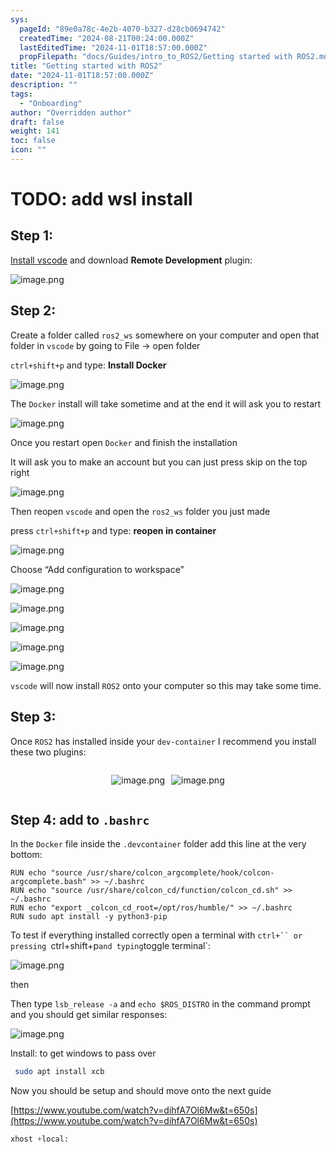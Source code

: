 ```yaml
---
sys:
  pageId: "89e0a78c-4e2b-4070-b327-d28cb0694742"
  createdTime: "2024-08-21T00:24:00.000Z"
  lastEditedTime: "2024-11-01T18:57:00.000Z"
  propFilepath: "docs/Guides/intro_to_ROS2/Getting started with ROS2.md"
title: "Getting started with ROS2"
date: "2024-11-01T18:57:00.000Z"
description: ""
tags:
  - "Onboarding"
author: "Overridden author"
draft: false
weight: 141
toc: false
icon: ""
---
```


# TODO: add wsl install

## Step 1:

[Install vscode](https://code.visualstudio.com/download) and download **Remote Development** plugin:

![image.png](https://prod-files-secure.s3.us-west-2.amazonaws.com/d518164a-d88e-44d1-a4ee-3adb3bd8bce0/efb52993-1881-4a40-b95e-6f020334f022/image.png?X-Amz-Algorithm=AWS4-HMAC-SHA256&X-Amz-Content-Sha256=UNSIGNED-PAYLOAD&X-Amz-Credential=ASIAZI2LB46636GYU72A%2F20250321%2Fus-west-2%2Fs3%2Faws4_request&X-Amz-Date=20250321T061343Z&X-Amz-Expires=3600&X-Amz-Security-Token=IQoJb3JpZ2luX2VjEEYaCXVzLXdlc3QtMiJIMEYCIQD1OCGr%2F1po5pjwi%2B%2Bh5yisPjtfU40ePjE0jsl5h9gIHgIhANm52Wlm7H7KEVaQCwVGwQ8Fzm%2BlCVLv8UKoumEh0nUaKogECJ%2F%2F%2F%2F%2F%2F%2F%2F%2F%2F%2FwEQABoMNjM3NDIzMTgzODA1Igy2VRlgonk4Fk4DoT8q3AO221gSqG8fBBmJI0QroIlGx3PHc%2FgjKxdYDo%2Bjpmp9qR4etD%2FUhBlUxgbA1f7SO%2Fyc9OuvJ3vLHS%2FGzAfPPsGnCmhBAaLCXVovFyTmeTnouiwM4Zj1ianasCnFVekmwd2iQyOY4IS9xjHxDQSD72p17qzCypDtCHD0jjzRAaGNIhV0zduRWT8VyQ7d7fNWqGXjdCb8LUZVIlx0t4gUDCzmbfdDBjPxKoS4Gx0md6F0UWfbvTCXdTQYDdQokMHrhINvdjtjVnqa2uTBlOk4FLGd8Fyp%2BLb64TK0lqyRadWAYC3sLIenJZGJhalULUMwbW3AdNwoa1eVNPW54wl6XR17cDP4tzTnUDUXSYcGBWXDwkbBCmSvvkns9ObAEDHVQiatdYt4hsGOTSNUlez1PcLwnJODUM1KeCbZHiERz1rPaIKdJoj1d4y%2BkpmIC6OX6ym%2Bu3VRibMhqcoEOSWGn%2BDQ936Y535J63Zqhtkb0zDpvDjwuZCIh9eq1SyWwKkf6Qz%2FUmr4RH3gs7FcNMJb0UDG9dHD7fkC0yW7YngOPwgxVT454cm6VIxKn4m8hOKO37To2TdcUw0tT3sbN%2ByiDBw1QC8HWr9dY1XpANgS%2FnSqDtqvcuwKZq%2BGgOlgyDDu%2BPO%2BBjqkAVqashGKzpn1c%2FM0ArMwQIqTKMEdJ%2BEYGnb1VLRbqVE2yz3KvN8bCrjBYB080bYo3BdrYuZ%2BJapITpeH46cz1TAnx7J4H4FuQL4xKSaIsCJnrORnvmmINfqvR7lrVh%2BMZiRBZpe4fiAaxRmgrLOF6UHBDm5KDL0CHrY9%2Bn%2FLyK7BRKemyVFkbrTupIcInfDQB4V4l3ZUf7RYyBaOPV8RoPOesU3G&X-Amz-Signature=b9514c4e2de785c0459146e97cd2354a6c68090f823e723c85ca7c2b49bb26da&X-Amz-SignedHeaders=host&x-id=GetObject)

## Step 2:

Create a folder called `ros2_ws` somewhere on your computer and open that folder in `vscode` by going to File → open folder 

`ctrl+shift+p` and type: **Install Docker**

![image.png](https://prod-files-secure.s3.us-west-2.amazonaws.com/d518164a-d88e-44d1-a4ee-3adb3bd8bce0/2269dc0e-1cd5-47ff-bceb-c04ad9b2eab0/image.png?X-Amz-Algorithm=AWS4-HMAC-SHA256&X-Amz-Content-Sha256=UNSIGNED-PAYLOAD&X-Amz-Credential=ASIAZI2LB46636GYU72A%2F20250321%2Fus-west-2%2Fs3%2Faws4_request&X-Amz-Date=20250321T061343Z&X-Amz-Expires=3600&X-Amz-Security-Token=IQoJb3JpZ2luX2VjEEYaCXVzLXdlc3QtMiJIMEYCIQD1OCGr%2F1po5pjwi%2B%2Bh5yisPjtfU40ePjE0jsl5h9gIHgIhANm52Wlm7H7KEVaQCwVGwQ8Fzm%2BlCVLv8UKoumEh0nUaKogECJ%2F%2F%2F%2F%2F%2F%2F%2F%2F%2F%2FwEQABoMNjM3NDIzMTgzODA1Igy2VRlgonk4Fk4DoT8q3AO221gSqG8fBBmJI0QroIlGx3PHc%2FgjKxdYDo%2Bjpmp9qR4etD%2FUhBlUxgbA1f7SO%2Fyc9OuvJ3vLHS%2FGzAfPPsGnCmhBAaLCXVovFyTmeTnouiwM4Zj1ianasCnFVekmwd2iQyOY4IS9xjHxDQSD72p17qzCypDtCHD0jjzRAaGNIhV0zduRWT8VyQ7d7fNWqGXjdCb8LUZVIlx0t4gUDCzmbfdDBjPxKoS4Gx0md6F0UWfbvTCXdTQYDdQokMHrhINvdjtjVnqa2uTBlOk4FLGd8Fyp%2BLb64TK0lqyRadWAYC3sLIenJZGJhalULUMwbW3AdNwoa1eVNPW54wl6XR17cDP4tzTnUDUXSYcGBWXDwkbBCmSvvkns9ObAEDHVQiatdYt4hsGOTSNUlez1PcLwnJODUM1KeCbZHiERz1rPaIKdJoj1d4y%2BkpmIC6OX6ym%2Bu3VRibMhqcoEOSWGn%2BDQ936Y535J63Zqhtkb0zDpvDjwuZCIh9eq1SyWwKkf6Qz%2FUmr4RH3gs7FcNMJb0UDG9dHD7fkC0yW7YngOPwgxVT454cm6VIxKn4m8hOKO37To2TdcUw0tT3sbN%2ByiDBw1QC8HWr9dY1XpANgS%2FnSqDtqvcuwKZq%2BGgOlgyDDu%2BPO%2BBjqkAVqashGKzpn1c%2FM0ArMwQIqTKMEdJ%2BEYGnb1VLRbqVE2yz3KvN8bCrjBYB080bYo3BdrYuZ%2BJapITpeH46cz1TAnx7J4H4FuQL4xKSaIsCJnrORnvmmINfqvR7lrVh%2BMZiRBZpe4fiAaxRmgrLOF6UHBDm5KDL0CHrY9%2Bn%2FLyK7BRKemyVFkbrTupIcInfDQB4V4l3ZUf7RYyBaOPV8RoPOesU3G&X-Amz-Signature=618a91dfb6ada03e2765d0a985c970f4ff339955087c7a3679444c457c084ea0&X-Amz-SignedHeaders=host&x-id=GetObject)

The `Docker` install will take sometime and at the end it will ask you to restart

![image.png](https://prod-files-secure.s3.us-west-2.amazonaws.com/d518164a-d88e-44d1-a4ee-3adb3bd8bce0/ed233f78-be33-4b1f-b89c-9c346c0e961e/image.png?X-Amz-Algorithm=AWS4-HMAC-SHA256&X-Amz-Content-Sha256=UNSIGNED-PAYLOAD&X-Amz-Credential=ASIAZI2LB46636GYU72A%2F20250321%2Fus-west-2%2Fs3%2Faws4_request&X-Amz-Date=20250321T061343Z&X-Amz-Expires=3600&X-Amz-Security-Token=IQoJb3JpZ2luX2VjEEYaCXVzLXdlc3QtMiJIMEYCIQD1OCGr%2F1po5pjwi%2B%2Bh5yisPjtfU40ePjE0jsl5h9gIHgIhANm52Wlm7H7KEVaQCwVGwQ8Fzm%2BlCVLv8UKoumEh0nUaKogECJ%2F%2F%2F%2F%2F%2F%2F%2F%2F%2F%2FwEQABoMNjM3NDIzMTgzODA1Igy2VRlgonk4Fk4DoT8q3AO221gSqG8fBBmJI0QroIlGx3PHc%2FgjKxdYDo%2Bjpmp9qR4etD%2FUhBlUxgbA1f7SO%2Fyc9OuvJ3vLHS%2FGzAfPPsGnCmhBAaLCXVovFyTmeTnouiwM4Zj1ianasCnFVekmwd2iQyOY4IS9xjHxDQSD72p17qzCypDtCHD0jjzRAaGNIhV0zduRWT8VyQ7d7fNWqGXjdCb8LUZVIlx0t4gUDCzmbfdDBjPxKoS4Gx0md6F0UWfbvTCXdTQYDdQokMHrhINvdjtjVnqa2uTBlOk4FLGd8Fyp%2BLb64TK0lqyRadWAYC3sLIenJZGJhalULUMwbW3AdNwoa1eVNPW54wl6XR17cDP4tzTnUDUXSYcGBWXDwkbBCmSvvkns9ObAEDHVQiatdYt4hsGOTSNUlez1PcLwnJODUM1KeCbZHiERz1rPaIKdJoj1d4y%2BkpmIC6OX6ym%2Bu3VRibMhqcoEOSWGn%2BDQ936Y535J63Zqhtkb0zDpvDjwuZCIh9eq1SyWwKkf6Qz%2FUmr4RH3gs7FcNMJb0UDG9dHD7fkC0yW7YngOPwgxVT454cm6VIxKn4m8hOKO37To2TdcUw0tT3sbN%2ByiDBw1QC8HWr9dY1XpANgS%2FnSqDtqvcuwKZq%2BGgOlgyDDu%2BPO%2BBjqkAVqashGKzpn1c%2FM0ArMwQIqTKMEdJ%2BEYGnb1VLRbqVE2yz3KvN8bCrjBYB080bYo3BdrYuZ%2BJapITpeH46cz1TAnx7J4H4FuQL4xKSaIsCJnrORnvmmINfqvR7lrVh%2BMZiRBZpe4fiAaxRmgrLOF6UHBDm5KDL0CHrY9%2Bn%2FLyK7BRKemyVFkbrTupIcInfDQB4V4l3ZUf7RYyBaOPV8RoPOesU3G&X-Amz-Signature=96a89177cd9667aeff8133ca7718fd1fee6b92a590288ff4b7d555b3ad1a78f9&X-Amz-SignedHeaders=host&x-id=GetObject)

Once you restart open `Docker` and finish the installation

It will ask you to make an account but you can just press skip on the top right

![image.png](https://prod-files-secure.s3.us-west-2.amazonaws.com/d518164a-d88e-44d1-a4ee-3adb3bd8bce0/21010ad9-1659-4fd9-9f59-9932a09b2a3d/image.png?X-Amz-Algorithm=AWS4-HMAC-SHA256&X-Amz-Content-Sha256=UNSIGNED-PAYLOAD&X-Amz-Credential=ASIAZI2LB46636GYU72A%2F20250321%2Fus-west-2%2Fs3%2Faws4_request&X-Amz-Date=20250321T061343Z&X-Amz-Expires=3600&X-Amz-Security-Token=IQoJb3JpZ2luX2VjEEYaCXVzLXdlc3QtMiJIMEYCIQD1OCGr%2F1po5pjwi%2B%2Bh5yisPjtfU40ePjE0jsl5h9gIHgIhANm52Wlm7H7KEVaQCwVGwQ8Fzm%2BlCVLv8UKoumEh0nUaKogECJ%2F%2F%2F%2F%2F%2F%2F%2F%2F%2F%2FwEQABoMNjM3NDIzMTgzODA1Igy2VRlgonk4Fk4DoT8q3AO221gSqG8fBBmJI0QroIlGx3PHc%2FgjKxdYDo%2Bjpmp9qR4etD%2FUhBlUxgbA1f7SO%2Fyc9OuvJ3vLHS%2FGzAfPPsGnCmhBAaLCXVovFyTmeTnouiwM4Zj1ianasCnFVekmwd2iQyOY4IS9xjHxDQSD72p17qzCypDtCHD0jjzRAaGNIhV0zduRWT8VyQ7d7fNWqGXjdCb8LUZVIlx0t4gUDCzmbfdDBjPxKoS4Gx0md6F0UWfbvTCXdTQYDdQokMHrhINvdjtjVnqa2uTBlOk4FLGd8Fyp%2BLb64TK0lqyRadWAYC3sLIenJZGJhalULUMwbW3AdNwoa1eVNPW54wl6XR17cDP4tzTnUDUXSYcGBWXDwkbBCmSvvkns9ObAEDHVQiatdYt4hsGOTSNUlez1PcLwnJODUM1KeCbZHiERz1rPaIKdJoj1d4y%2BkpmIC6OX6ym%2Bu3VRibMhqcoEOSWGn%2BDQ936Y535J63Zqhtkb0zDpvDjwuZCIh9eq1SyWwKkf6Qz%2FUmr4RH3gs7FcNMJb0UDG9dHD7fkC0yW7YngOPwgxVT454cm6VIxKn4m8hOKO37To2TdcUw0tT3sbN%2ByiDBw1QC8HWr9dY1XpANgS%2FnSqDtqvcuwKZq%2BGgOlgyDDu%2BPO%2BBjqkAVqashGKzpn1c%2FM0ArMwQIqTKMEdJ%2BEYGnb1VLRbqVE2yz3KvN8bCrjBYB080bYo3BdrYuZ%2BJapITpeH46cz1TAnx7J4H4FuQL4xKSaIsCJnrORnvmmINfqvR7lrVh%2BMZiRBZpe4fiAaxRmgrLOF6UHBDm5KDL0CHrY9%2Bn%2FLyK7BRKemyVFkbrTupIcInfDQB4V4l3ZUf7RYyBaOPV8RoPOesU3G&X-Amz-Signature=4153bbef2310ce44670fdccba23601d9066a052688dfc0f57d8609f780c64e7c&X-Amz-SignedHeaders=host&x-id=GetObject)

Then reopen `vscode` and open the `ros2_ws` folder you just made

press `ctrl+shift+p` and type: **reopen in container**

![image.png](https://prod-files-secure.s3.us-west-2.amazonaws.com/d518164a-d88e-44d1-a4ee-3adb3bd8bce0/4e93b8c2-41ad-488c-8095-c74205196118/image.png?X-Amz-Algorithm=AWS4-HMAC-SHA256&X-Amz-Content-Sha256=UNSIGNED-PAYLOAD&X-Amz-Credential=ASIAZI2LB46636GYU72A%2F20250321%2Fus-west-2%2Fs3%2Faws4_request&X-Amz-Date=20250321T061343Z&X-Amz-Expires=3600&X-Amz-Security-Token=IQoJb3JpZ2luX2VjEEYaCXVzLXdlc3QtMiJIMEYCIQD1OCGr%2F1po5pjwi%2B%2Bh5yisPjtfU40ePjE0jsl5h9gIHgIhANm52Wlm7H7KEVaQCwVGwQ8Fzm%2BlCVLv8UKoumEh0nUaKogECJ%2F%2F%2F%2F%2F%2F%2F%2F%2F%2F%2FwEQABoMNjM3NDIzMTgzODA1Igy2VRlgonk4Fk4DoT8q3AO221gSqG8fBBmJI0QroIlGx3PHc%2FgjKxdYDo%2Bjpmp9qR4etD%2FUhBlUxgbA1f7SO%2Fyc9OuvJ3vLHS%2FGzAfPPsGnCmhBAaLCXVovFyTmeTnouiwM4Zj1ianasCnFVekmwd2iQyOY4IS9xjHxDQSD72p17qzCypDtCHD0jjzRAaGNIhV0zduRWT8VyQ7d7fNWqGXjdCb8LUZVIlx0t4gUDCzmbfdDBjPxKoS4Gx0md6F0UWfbvTCXdTQYDdQokMHrhINvdjtjVnqa2uTBlOk4FLGd8Fyp%2BLb64TK0lqyRadWAYC3sLIenJZGJhalULUMwbW3AdNwoa1eVNPW54wl6XR17cDP4tzTnUDUXSYcGBWXDwkbBCmSvvkns9ObAEDHVQiatdYt4hsGOTSNUlez1PcLwnJODUM1KeCbZHiERz1rPaIKdJoj1d4y%2BkpmIC6OX6ym%2Bu3VRibMhqcoEOSWGn%2BDQ936Y535J63Zqhtkb0zDpvDjwuZCIh9eq1SyWwKkf6Qz%2FUmr4RH3gs7FcNMJb0UDG9dHD7fkC0yW7YngOPwgxVT454cm6VIxKn4m8hOKO37To2TdcUw0tT3sbN%2ByiDBw1QC8HWr9dY1XpANgS%2FnSqDtqvcuwKZq%2BGgOlgyDDu%2BPO%2BBjqkAVqashGKzpn1c%2FM0ArMwQIqTKMEdJ%2BEYGnb1VLRbqVE2yz3KvN8bCrjBYB080bYo3BdrYuZ%2BJapITpeH46cz1TAnx7J4H4FuQL4xKSaIsCJnrORnvmmINfqvR7lrVh%2BMZiRBZpe4fiAaxRmgrLOF6UHBDm5KDL0CHrY9%2Bn%2FLyK7BRKemyVFkbrTupIcInfDQB4V4l3ZUf7RYyBaOPV8RoPOesU3G&X-Amz-Signature=257e5089bd6710a0fc79578e88402c315b40486d96b39dd670827d06036361af&X-Amz-SignedHeaders=host&x-id=GetObject)

Choose “Add configuration to workspace”

![image.png](https://prod-files-secure.s3.us-west-2.amazonaws.com/d518164a-d88e-44d1-a4ee-3adb3bd8bce0/9560b282-5060-4989-ba37-97e7b2c22476/image.png?X-Amz-Algorithm=AWS4-HMAC-SHA256&X-Amz-Content-Sha256=UNSIGNED-PAYLOAD&X-Amz-Credential=ASIAZI2LB46636GYU72A%2F20250321%2Fus-west-2%2Fs3%2Faws4_request&X-Amz-Date=20250321T061343Z&X-Amz-Expires=3600&X-Amz-Security-Token=IQoJb3JpZ2luX2VjEEYaCXVzLXdlc3QtMiJIMEYCIQD1OCGr%2F1po5pjwi%2B%2Bh5yisPjtfU40ePjE0jsl5h9gIHgIhANm52Wlm7H7KEVaQCwVGwQ8Fzm%2BlCVLv8UKoumEh0nUaKogECJ%2F%2F%2F%2F%2F%2F%2F%2F%2F%2F%2FwEQABoMNjM3NDIzMTgzODA1Igy2VRlgonk4Fk4DoT8q3AO221gSqG8fBBmJI0QroIlGx3PHc%2FgjKxdYDo%2Bjpmp9qR4etD%2FUhBlUxgbA1f7SO%2Fyc9OuvJ3vLHS%2FGzAfPPsGnCmhBAaLCXVovFyTmeTnouiwM4Zj1ianasCnFVekmwd2iQyOY4IS9xjHxDQSD72p17qzCypDtCHD0jjzRAaGNIhV0zduRWT8VyQ7d7fNWqGXjdCb8LUZVIlx0t4gUDCzmbfdDBjPxKoS4Gx0md6F0UWfbvTCXdTQYDdQokMHrhINvdjtjVnqa2uTBlOk4FLGd8Fyp%2BLb64TK0lqyRadWAYC3sLIenJZGJhalULUMwbW3AdNwoa1eVNPW54wl6XR17cDP4tzTnUDUXSYcGBWXDwkbBCmSvvkns9ObAEDHVQiatdYt4hsGOTSNUlez1PcLwnJODUM1KeCbZHiERz1rPaIKdJoj1d4y%2BkpmIC6OX6ym%2Bu3VRibMhqcoEOSWGn%2BDQ936Y535J63Zqhtkb0zDpvDjwuZCIh9eq1SyWwKkf6Qz%2FUmr4RH3gs7FcNMJb0UDG9dHD7fkC0yW7YngOPwgxVT454cm6VIxKn4m8hOKO37To2TdcUw0tT3sbN%2ByiDBw1QC8HWr9dY1XpANgS%2FnSqDtqvcuwKZq%2BGgOlgyDDu%2BPO%2BBjqkAVqashGKzpn1c%2FM0ArMwQIqTKMEdJ%2BEYGnb1VLRbqVE2yz3KvN8bCrjBYB080bYo3BdrYuZ%2BJapITpeH46cz1TAnx7J4H4FuQL4xKSaIsCJnrORnvmmINfqvR7lrVh%2BMZiRBZpe4fiAaxRmgrLOF6UHBDm5KDL0CHrY9%2Bn%2FLyK7BRKemyVFkbrTupIcInfDQB4V4l3ZUf7RYyBaOPV8RoPOesU3G&X-Amz-Signature=703fb87153b30c500e3efc880adc0f31257c78584226cabda93d0295aa30e6c8&X-Amz-SignedHeaders=host&x-id=GetObject)

![image.png](https://prod-files-secure.s3.us-west-2.amazonaws.com/d518164a-d88e-44d1-a4ee-3adb3bd8bce0/2ee63f81-886b-48e8-a553-dc6e5eac99e4/image.png?X-Amz-Algorithm=AWS4-HMAC-SHA256&X-Amz-Content-Sha256=UNSIGNED-PAYLOAD&X-Amz-Credential=ASIAZI2LB46636GYU72A%2F20250321%2Fus-west-2%2Fs3%2Faws4_request&X-Amz-Date=20250321T061343Z&X-Amz-Expires=3600&X-Amz-Security-Token=IQoJb3JpZ2luX2VjEEYaCXVzLXdlc3QtMiJIMEYCIQD1OCGr%2F1po5pjwi%2B%2Bh5yisPjtfU40ePjE0jsl5h9gIHgIhANm52Wlm7H7KEVaQCwVGwQ8Fzm%2BlCVLv8UKoumEh0nUaKogECJ%2F%2F%2F%2F%2F%2F%2F%2F%2F%2F%2FwEQABoMNjM3NDIzMTgzODA1Igy2VRlgonk4Fk4DoT8q3AO221gSqG8fBBmJI0QroIlGx3PHc%2FgjKxdYDo%2Bjpmp9qR4etD%2FUhBlUxgbA1f7SO%2Fyc9OuvJ3vLHS%2FGzAfPPsGnCmhBAaLCXVovFyTmeTnouiwM4Zj1ianasCnFVekmwd2iQyOY4IS9xjHxDQSD72p17qzCypDtCHD0jjzRAaGNIhV0zduRWT8VyQ7d7fNWqGXjdCb8LUZVIlx0t4gUDCzmbfdDBjPxKoS4Gx0md6F0UWfbvTCXdTQYDdQokMHrhINvdjtjVnqa2uTBlOk4FLGd8Fyp%2BLb64TK0lqyRadWAYC3sLIenJZGJhalULUMwbW3AdNwoa1eVNPW54wl6XR17cDP4tzTnUDUXSYcGBWXDwkbBCmSvvkns9ObAEDHVQiatdYt4hsGOTSNUlez1PcLwnJODUM1KeCbZHiERz1rPaIKdJoj1d4y%2BkpmIC6OX6ym%2Bu3VRibMhqcoEOSWGn%2BDQ936Y535J63Zqhtkb0zDpvDjwuZCIh9eq1SyWwKkf6Qz%2FUmr4RH3gs7FcNMJb0UDG9dHD7fkC0yW7YngOPwgxVT454cm6VIxKn4m8hOKO37To2TdcUw0tT3sbN%2ByiDBw1QC8HWr9dY1XpANgS%2FnSqDtqvcuwKZq%2BGgOlgyDDu%2BPO%2BBjqkAVqashGKzpn1c%2FM0ArMwQIqTKMEdJ%2BEYGnb1VLRbqVE2yz3KvN8bCrjBYB080bYo3BdrYuZ%2BJapITpeH46cz1TAnx7J4H4FuQL4xKSaIsCJnrORnvmmINfqvR7lrVh%2BMZiRBZpe4fiAaxRmgrLOF6UHBDm5KDL0CHrY9%2Bn%2FLyK7BRKemyVFkbrTupIcInfDQB4V4l3ZUf7RYyBaOPV8RoPOesU3G&X-Amz-Signature=aed293b08b55cec738f4d51bc62577392cbd0cb08b38bc3db1793dbdb592a8fb&X-Amz-SignedHeaders=host&x-id=GetObject)

![image.png](https://prod-files-secure.s3.us-west-2.amazonaws.com/d518164a-d88e-44d1-a4ee-3adb3bd8bce0/ae1580b2-b048-407e-aed9-b584224a7a04/image.png?X-Amz-Algorithm=AWS4-HMAC-SHA256&X-Amz-Content-Sha256=UNSIGNED-PAYLOAD&X-Amz-Credential=ASIAZI2LB46636GYU72A%2F20250321%2Fus-west-2%2Fs3%2Faws4_request&X-Amz-Date=20250321T061343Z&X-Amz-Expires=3600&X-Amz-Security-Token=IQoJb3JpZ2luX2VjEEYaCXVzLXdlc3QtMiJIMEYCIQD1OCGr%2F1po5pjwi%2B%2Bh5yisPjtfU40ePjE0jsl5h9gIHgIhANm52Wlm7H7KEVaQCwVGwQ8Fzm%2BlCVLv8UKoumEh0nUaKogECJ%2F%2F%2F%2F%2F%2F%2F%2F%2F%2F%2FwEQABoMNjM3NDIzMTgzODA1Igy2VRlgonk4Fk4DoT8q3AO221gSqG8fBBmJI0QroIlGx3PHc%2FgjKxdYDo%2Bjpmp9qR4etD%2FUhBlUxgbA1f7SO%2Fyc9OuvJ3vLHS%2FGzAfPPsGnCmhBAaLCXVovFyTmeTnouiwM4Zj1ianasCnFVekmwd2iQyOY4IS9xjHxDQSD72p17qzCypDtCHD0jjzRAaGNIhV0zduRWT8VyQ7d7fNWqGXjdCb8LUZVIlx0t4gUDCzmbfdDBjPxKoS4Gx0md6F0UWfbvTCXdTQYDdQokMHrhINvdjtjVnqa2uTBlOk4FLGd8Fyp%2BLb64TK0lqyRadWAYC3sLIenJZGJhalULUMwbW3AdNwoa1eVNPW54wl6XR17cDP4tzTnUDUXSYcGBWXDwkbBCmSvvkns9ObAEDHVQiatdYt4hsGOTSNUlez1PcLwnJODUM1KeCbZHiERz1rPaIKdJoj1d4y%2BkpmIC6OX6ym%2Bu3VRibMhqcoEOSWGn%2BDQ936Y535J63Zqhtkb0zDpvDjwuZCIh9eq1SyWwKkf6Qz%2FUmr4RH3gs7FcNMJb0UDG9dHD7fkC0yW7YngOPwgxVT454cm6VIxKn4m8hOKO37To2TdcUw0tT3sbN%2ByiDBw1QC8HWr9dY1XpANgS%2FnSqDtqvcuwKZq%2BGgOlgyDDu%2BPO%2BBjqkAVqashGKzpn1c%2FM0ArMwQIqTKMEdJ%2BEYGnb1VLRbqVE2yz3KvN8bCrjBYB080bYo3BdrYuZ%2BJapITpeH46cz1TAnx7J4H4FuQL4xKSaIsCJnrORnvmmINfqvR7lrVh%2BMZiRBZpe4fiAaxRmgrLOF6UHBDm5KDL0CHrY9%2Bn%2FLyK7BRKemyVFkbrTupIcInfDQB4V4l3ZUf7RYyBaOPV8RoPOesU3G&X-Amz-Signature=42d905abdada07aa5e7454297a5a87b836fefd906da1c1be38dc8d3ead0bc715&X-Amz-SignedHeaders=host&x-id=GetObject)

![image.png](https://prod-files-secure.s3.us-west-2.amazonaws.com/d518164a-d88e-44d1-a4ee-3adb3bd8bce0/53255b28-f75e-430f-b9e3-c0ac8577e42b/image.png?X-Amz-Algorithm=AWS4-HMAC-SHA256&X-Amz-Content-Sha256=UNSIGNED-PAYLOAD&X-Amz-Credential=ASIAZI2LB46636GYU72A%2F20250321%2Fus-west-2%2Fs3%2Faws4_request&X-Amz-Date=20250321T061343Z&X-Amz-Expires=3600&X-Amz-Security-Token=IQoJb3JpZ2luX2VjEEYaCXVzLXdlc3QtMiJIMEYCIQD1OCGr%2F1po5pjwi%2B%2Bh5yisPjtfU40ePjE0jsl5h9gIHgIhANm52Wlm7H7KEVaQCwVGwQ8Fzm%2BlCVLv8UKoumEh0nUaKogECJ%2F%2F%2F%2F%2F%2F%2F%2F%2F%2F%2FwEQABoMNjM3NDIzMTgzODA1Igy2VRlgonk4Fk4DoT8q3AO221gSqG8fBBmJI0QroIlGx3PHc%2FgjKxdYDo%2Bjpmp9qR4etD%2FUhBlUxgbA1f7SO%2Fyc9OuvJ3vLHS%2FGzAfPPsGnCmhBAaLCXVovFyTmeTnouiwM4Zj1ianasCnFVekmwd2iQyOY4IS9xjHxDQSD72p17qzCypDtCHD0jjzRAaGNIhV0zduRWT8VyQ7d7fNWqGXjdCb8LUZVIlx0t4gUDCzmbfdDBjPxKoS4Gx0md6F0UWfbvTCXdTQYDdQokMHrhINvdjtjVnqa2uTBlOk4FLGd8Fyp%2BLb64TK0lqyRadWAYC3sLIenJZGJhalULUMwbW3AdNwoa1eVNPW54wl6XR17cDP4tzTnUDUXSYcGBWXDwkbBCmSvvkns9ObAEDHVQiatdYt4hsGOTSNUlez1PcLwnJODUM1KeCbZHiERz1rPaIKdJoj1d4y%2BkpmIC6OX6ym%2Bu3VRibMhqcoEOSWGn%2BDQ936Y535J63Zqhtkb0zDpvDjwuZCIh9eq1SyWwKkf6Qz%2FUmr4RH3gs7FcNMJb0UDG9dHD7fkC0yW7YngOPwgxVT454cm6VIxKn4m8hOKO37To2TdcUw0tT3sbN%2ByiDBw1QC8HWr9dY1XpANgS%2FnSqDtqvcuwKZq%2BGgOlgyDDu%2BPO%2BBjqkAVqashGKzpn1c%2FM0ArMwQIqTKMEdJ%2BEYGnb1VLRbqVE2yz3KvN8bCrjBYB080bYo3BdrYuZ%2BJapITpeH46cz1TAnx7J4H4FuQL4xKSaIsCJnrORnvmmINfqvR7lrVh%2BMZiRBZpe4fiAaxRmgrLOF6UHBDm5KDL0CHrY9%2Bn%2FLyK7BRKemyVFkbrTupIcInfDQB4V4l3ZUf7RYyBaOPV8RoPOesU3G&X-Amz-Signature=23aa393d96acfeb1749466cf0f2b6602de8a1cd5351e01687064b2d07bbf4ca3&X-Amz-SignedHeaders=host&x-id=GetObject)

![image.png](https://prod-files-secure.s3.us-west-2.amazonaws.com/d518164a-d88e-44d1-a4ee-3adb3bd8bce0/7c562767-5af9-4ffb-97d1-327bcdf4ee00/image.png?X-Amz-Algorithm=AWS4-HMAC-SHA256&X-Amz-Content-Sha256=UNSIGNED-PAYLOAD&X-Amz-Credential=ASIAZI2LB46636GYU72A%2F20250321%2Fus-west-2%2Fs3%2Faws4_request&X-Amz-Date=20250321T061343Z&X-Amz-Expires=3600&X-Amz-Security-Token=IQoJb3JpZ2luX2VjEEYaCXVzLXdlc3QtMiJIMEYCIQD1OCGr%2F1po5pjwi%2B%2Bh5yisPjtfU40ePjE0jsl5h9gIHgIhANm52Wlm7H7KEVaQCwVGwQ8Fzm%2BlCVLv8UKoumEh0nUaKogECJ%2F%2F%2F%2F%2F%2F%2F%2F%2F%2F%2FwEQABoMNjM3NDIzMTgzODA1Igy2VRlgonk4Fk4DoT8q3AO221gSqG8fBBmJI0QroIlGx3PHc%2FgjKxdYDo%2Bjpmp9qR4etD%2FUhBlUxgbA1f7SO%2Fyc9OuvJ3vLHS%2FGzAfPPsGnCmhBAaLCXVovFyTmeTnouiwM4Zj1ianasCnFVekmwd2iQyOY4IS9xjHxDQSD72p17qzCypDtCHD0jjzRAaGNIhV0zduRWT8VyQ7d7fNWqGXjdCb8LUZVIlx0t4gUDCzmbfdDBjPxKoS4Gx0md6F0UWfbvTCXdTQYDdQokMHrhINvdjtjVnqa2uTBlOk4FLGd8Fyp%2BLb64TK0lqyRadWAYC3sLIenJZGJhalULUMwbW3AdNwoa1eVNPW54wl6XR17cDP4tzTnUDUXSYcGBWXDwkbBCmSvvkns9ObAEDHVQiatdYt4hsGOTSNUlez1PcLwnJODUM1KeCbZHiERz1rPaIKdJoj1d4y%2BkpmIC6OX6ym%2Bu3VRibMhqcoEOSWGn%2BDQ936Y535J63Zqhtkb0zDpvDjwuZCIh9eq1SyWwKkf6Qz%2FUmr4RH3gs7FcNMJb0UDG9dHD7fkC0yW7YngOPwgxVT454cm6VIxKn4m8hOKO37To2TdcUw0tT3sbN%2ByiDBw1QC8HWr9dY1XpANgS%2FnSqDtqvcuwKZq%2BGgOlgyDDu%2BPO%2BBjqkAVqashGKzpn1c%2FM0ArMwQIqTKMEdJ%2BEYGnb1VLRbqVE2yz3KvN8bCrjBYB080bYo3BdrYuZ%2BJapITpeH46cz1TAnx7J4H4FuQL4xKSaIsCJnrORnvmmINfqvR7lrVh%2BMZiRBZpe4fiAaxRmgrLOF6UHBDm5KDL0CHrY9%2Bn%2FLyK7BRKemyVFkbrTupIcInfDQB4V4l3ZUf7RYyBaOPV8RoPOesU3G&X-Amz-Signature=fa9701e28d30afefd6a0fab8569cbe9e73cc150c13d3949e7f2f8e8ac514f9da&X-Amz-SignedHeaders=host&x-id=GetObject)

`vscode` will now install `ROS2` onto your computer so this may take some time.

## Step 3:

Once `ROS2` has installed inside your `dev-container` I recommend you install these two plugins:

<div style="display: flex;flex-direction: row; column-gap:10px; max-width: 630px;justify-content: center;">
<div>

![image.png](https://prod-files-secure.s3.us-west-2.amazonaws.com/d518164a-d88e-44d1-a4ee-3adb3bd8bce0/3fc3d550-5a54-4ba1-ba6b-faa01cdb7369/image.png?X-Amz-Algorithm=AWS4-HMAC-SHA256&X-Amz-Content-Sha256=UNSIGNED-PAYLOAD&X-Amz-Credential=ASIAZI2LB46673N7N5QY%2F20250321%2Fus-west-2%2Fs3%2Faws4_request&X-Amz-Date=20250321T061345Z&X-Amz-Expires=3600&X-Amz-Security-Token=IQoJb3JpZ2luX2VjEEYaCXVzLXdlc3QtMiJGMEQCIBmMlt7yn6En7pVfmxij2y3GVvVd3TSaJm0W3YrQqkRqAiBxIpCl2S62AIb6r3XUl3HgIkzapopXcbOZ2MSYl3k6GSqIBAif%2F%2F%2F%2F%2F%2F%2F%2F%2F%2F8BEAAaDDYzNzQyMzE4MzgwNSIM7i8K1YhC9u8NmqptKtwD%2B%2FVAJA7HCDFea%2Bcs8LxkamIwa3P5iZdLKZlvm0mSJOp%2B8WjsjTvZSwV63Zc8CXw0f5Putajogs%2BPSgs4z7FGzoN%2Bdenh3apkdkjhktr3%2BxDawpLsHYoWu1K2iyHfCzZF%2BDnvfYVENQkcMorsod45%2BdGS5yc0LNrYXM5FN4s7YaXXXy%2FxYNY4skZCMqrGBqCkurJjLkE9iWouB64Wt83ESaIHSAP28h0J8%2FSnBh6%2B1mTBE7%2BLoh1GeaFdBA2DhdWT5EMLnShiG0liR2FzhSa%2BO9YQnvl4Jz%2BQgrk3BXx8duVBFxUcMK%2FFJrfdMAo%2B6bls%2Bf7Zxz5YA%2Bt5rV%2F7c5UXHOBTFzfG7gth5FV%2BCof084riTGYqzQUI9LF6oLE0XrNWmDW3qorNWAV16%2BFu0n9sXcGMz6L7QKbfx1mBz%2BS%2F6q%2FQbHb8P8qUXwnnyDSXYkqyTqB9G0rbElEb0XdUmcplUI2SCLjx8GhRFDjBWsxKDpsIYE6GdF8C2ZkxG%2FaAJE27%2BG9AXv%2FKKmPfKuHIZQfjJt8gLh8BdY9CG4CCNymRhBlHdTcmBKZEvpmO%2BSTq%2BKm7nnsKqBJ%2FC%2BjXgqR9yC5BeFR3nbqBNuhDL9SLwSQKPVCSFvspiwhLc%2F5jH90wr%2FnzvgY6pgG135dSNyxWEfmo11lAnmXk5oFuYRqiNN%2B7oyIsFWEciUecbke%2BV70STb0ms5Llcr%2F5OuJH9QQ9SCa0DjnfGKxEg0JS0a9BHqM0J%2BqFGXAaMQPcZmNVnkHguoNZX7M0fXv3uit1TTehoi6bPclOdvvFqIlzeZo0MIpUSk%2FmG%2FuyNeAwHb72VFDEef5KrLTzK1A8eIBLYBUJ3KBnGZ1miaQob8DmOmJz&X-Amz-Signature=701c358c697e427ac8eedf24a5667ce10fd73557c3d3631ccbdd3289ac738793&X-Amz-SignedHeaders=host&x-id=GetObject)

</div>
<div>

![image.png](https://prod-files-secure.s3.us-west-2.amazonaws.com/d518164a-d88e-44d1-a4ee-3adb3bd8bce0/d994cc66-13c2-4093-a5a3-f84cf4601a82/image.png?X-Amz-Algorithm=AWS4-HMAC-SHA256&X-Amz-Content-Sha256=UNSIGNED-PAYLOAD&X-Amz-Credential=ASIAZI2LB466R7WAMJPN%2F20250321%2Fus-west-2%2Fs3%2Faws4_request&X-Amz-Date=20250321T061345Z&X-Amz-Expires=3600&X-Amz-Security-Token=IQoJb3JpZ2luX2VjEEYaCXVzLXdlc3QtMiJGMEQCIBxuI%2FO4DRue2rfYCkbF77lz%2FRdKPrI5oi3i%2BsLAhHAoAiBY7KCx1E%2F8fhhwUuI9%2BXwQ5IaL1nIoVsOrZkeVDF%2Bw6SqIBAif%2F%2F%2F%2F%2F%2F%2F%2F%2F%2F8BEAAaDDYzNzQyMzE4MzgwNSIMiCz%2F%2BkvIOgFPQGREKtwDOCpcO08wOPC6Xn9y6T42x8dPeOqwW5vvst5FjGXzwmAMzUr%2BysGZ7d31UTpJzpE%2F8r0kkfzM0OhH7%2BVnQbhaOXNQAMDWfhVVzf3Y8yRYTd92RuWqnje5D%2FYPbP0%2BVa2AOmsbwmiVCAaXV9oISLMDTYmvXDBuSnX0GMQWShyXx8dPE5%2B%2FJe7Ratbx56SnbPgxWSwz0uGijsL5qU%2BCdfI9LprkfiqmkmJmjSB1ilEIDsfG1gtXsme0RZQZMh1CfmxpmI4V%2BduOMuxGwmRoY4EDO%2FmioGaW6%2Bml0pM5lhcQpWM7W9wonDed1ujMRb9SeKiqWwzxTLQdPb1opdw6dqr8tEaIZrxWSIDJDk5SgwyeNJA6jfU2fnyDu%2BS107TMlNHL22pQmtIFccWGYdWiDj7wvfaFXtOTLVLt11MO%2B7AQoIHerOsn%2B5j6tve5d8smi3vHdm45YPsh%2Fj906KTyM%2BPIj%2BrhxJhTcjVB0r62Rizi7opP%2FSCSp5etg3bz2J93t5jSSBSeqNwv1%2F8lEi%2BZzAErtrGyVxydmuBnDD4BbZQx8XSBPApK3uLzAYYp0EdmIjcOQaq7OaT50%2BOlAXjhAnWOAWW1C1ybNPVyQK75OF1Mpme5WpQhoiv5hehWupQw9fjzvgY6pgFaPdqWBcHVJ7JeiKCyiNJFoEfhZ9GonaYd9tlloHMXOsptNzpXTY2QNMk8ent7IDn2%2FPCcuh2MEVq0%2BBKDfUbqcMpNukLIValOIFPLbK5ZtRDfB7hJXZ6DwuQOCwE7cjqTYqOMD2JZAzvUzm8lWgngvLqNliABIOc9li0JTAs05ES%2BePoIuEgGSSySlpubm%2BaGKv7E4jqaChAZWuBgS9cLSDicz4nL&X-Amz-Signature=5f0f0e38ce4ff11a9642ba11edda9e3665aa428e78f929df94eda605f9118e35&X-Amz-SignedHeaders=host&x-id=GetObject)

</div>
</div>

## Step 4: add to `.bashrc`

In the `Docker` file inside the `.devcontainer` folder add this line at the very bottom: 

```docker
RUN echo "source /usr/share/colcon_argcomplete/hook/colcon-argcomplete.bash" >> ~/.bashrc
RUN echo "source /usr/share/colcon_cd/function/colcon_cd.sh" >> ~/.bashrc
RUN echo "export _colcon_cd_root=/opt/ros/humble/" >> ~/.bashrc
RUN sudo apt install -y python3-pip 
```

To test if everything installed correctly open a terminal with `ctrl+`` or pressing `ctrl+shift+p` and typing `toggle terminal`:

![image.png](https://prod-files-secure.s3.us-west-2.amazonaws.com/d518164a-d88e-44d1-a4ee-3adb3bd8bce0/6a4943d8-b04e-4c02-9a58-775f3384d1a5/image.png?X-Amz-Algorithm=AWS4-HMAC-SHA256&X-Amz-Content-Sha256=UNSIGNED-PAYLOAD&X-Amz-Credential=ASIAZI2LB46636GYU72A%2F20250321%2Fus-west-2%2Fs3%2Faws4_request&X-Amz-Date=20250321T061343Z&X-Amz-Expires=3600&X-Amz-Security-Token=IQoJb3JpZ2luX2VjEEYaCXVzLXdlc3QtMiJIMEYCIQD1OCGr%2F1po5pjwi%2B%2Bh5yisPjtfU40ePjE0jsl5h9gIHgIhANm52Wlm7H7KEVaQCwVGwQ8Fzm%2BlCVLv8UKoumEh0nUaKogECJ%2F%2F%2F%2F%2F%2F%2F%2F%2F%2F%2FwEQABoMNjM3NDIzMTgzODA1Igy2VRlgonk4Fk4DoT8q3AO221gSqG8fBBmJI0QroIlGx3PHc%2FgjKxdYDo%2Bjpmp9qR4etD%2FUhBlUxgbA1f7SO%2Fyc9OuvJ3vLHS%2FGzAfPPsGnCmhBAaLCXVovFyTmeTnouiwM4Zj1ianasCnFVekmwd2iQyOY4IS9xjHxDQSD72p17qzCypDtCHD0jjzRAaGNIhV0zduRWT8VyQ7d7fNWqGXjdCb8LUZVIlx0t4gUDCzmbfdDBjPxKoS4Gx0md6F0UWfbvTCXdTQYDdQokMHrhINvdjtjVnqa2uTBlOk4FLGd8Fyp%2BLb64TK0lqyRadWAYC3sLIenJZGJhalULUMwbW3AdNwoa1eVNPW54wl6XR17cDP4tzTnUDUXSYcGBWXDwkbBCmSvvkns9ObAEDHVQiatdYt4hsGOTSNUlez1PcLwnJODUM1KeCbZHiERz1rPaIKdJoj1d4y%2BkpmIC6OX6ym%2Bu3VRibMhqcoEOSWGn%2BDQ936Y535J63Zqhtkb0zDpvDjwuZCIh9eq1SyWwKkf6Qz%2FUmr4RH3gs7FcNMJb0UDG9dHD7fkC0yW7YngOPwgxVT454cm6VIxKn4m8hOKO37To2TdcUw0tT3sbN%2ByiDBw1QC8HWr9dY1XpANgS%2FnSqDtqvcuwKZq%2BGgOlgyDDu%2BPO%2BBjqkAVqashGKzpn1c%2FM0ArMwQIqTKMEdJ%2BEYGnb1VLRbqVE2yz3KvN8bCrjBYB080bYo3BdrYuZ%2BJapITpeH46cz1TAnx7J4H4FuQL4xKSaIsCJnrORnvmmINfqvR7lrVh%2BMZiRBZpe4fiAaxRmgrLOF6UHBDm5KDL0CHrY9%2Bn%2FLyK7BRKemyVFkbrTupIcInfDQB4V4l3ZUf7RYyBaOPV8RoPOesU3G&X-Amz-Signature=8754230d4bf338ae5b1b47d89ec8e58f2bf0ee11d9fd506ff5992da18f7cb68a&X-Amz-SignedHeaders=host&x-id=GetObject)

then 

Then type `lsb_release -a` and `echo $ROS_DISTRO` in the command prompt and you should get similar responses:

![image.png](https://prod-files-secure.s3.us-west-2.amazonaws.com/d518164a-d88e-44d1-a4ee-3adb3bd8bce0/3e635dec-a805-4e85-8b9e-d000e5b71a4e/image.png?X-Amz-Algorithm=AWS4-HMAC-SHA256&X-Amz-Content-Sha256=UNSIGNED-PAYLOAD&X-Amz-Credential=ASIAZI2LB46636GYU72A%2F20250321%2Fus-west-2%2Fs3%2Faws4_request&X-Amz-Date=20250321T061343Z&X-Amz-Expires=3600&X-Amz-Security-Token=IQoJb3JpZ2luX2VjEEYaCXVzLXdlc3QtMiJIMEYCIQD1OCGr%2F1po5pjwi%2B%2Bh5yisPjtfU40ePjE0jsl5h9gIHgIhANm52Wlm7H7KEVaQCwVGwQ8Fzm%2BlCVLv8UKoumEh0nUaKogECJ%2F%2F%2F%2F%2F%2F%2F%2F%2F%2F%2FwEQABoMNjM3NDIzMTgzODA1Igy2VRlgonk4Fk4DoT8q3AO221gSqG8fBBmJI0QroIlGx3PHc%2FgjKxdYDo%2Bjpmp9qR4etD%2FUhBlUxgbA1f7SO%2Fyc9OuvJ3vLHS%2FGzAfPPsGnCmhBAaLCXVovFyTmeTnouiwM4Zj1ianasCnFVekmwd2iQyOY4IS9xjHxDQSD72p17qzCypDtCHD0jjzRAaGNIhV0zduRWT8VyQ7d7fNWqGXjdCb8LUZVIlx0t4gUDCzmbfdDBjPxKoS4Gx0md6F0UWfbvTCXdTQYDdQokMHrhINvdjtjVnqa2uTBlOk4FLGd8Fyp%2BLb64TK0lqyRadWAYC3sLIenJZGJhalULUMwbW3AdNwoa1eVNPW54wl6XR17cDP4tzTnUDUXSYcGBWXDwkbBCmSvvkns9ObAEDHVQiatdYt4hsGOTSNUlez1PcLwnJODUM1KeCbZHiERz1rPaIKdJoj1d4y%2BkpmIC6OX6ym%2Bu3VRibMhqcoEOSWGn%2BDQ936Y535J63Zqhtkb0zDpvDjwuZCIh9eq1SyWwKkf6Qz%2FUmr4RH3gs7FcNMJb0UDG9dHD7fkC0yW7YngOPwgxVT454cm6VIxKn4m8hOKO37To2TdcUw0tT3sbN%2ByiDBw1QC8HWr9dY1XpANgS%2FnSqDtqvcuwKZq%2BGgOlgyDDu%2BPO%2BBjqkAVqashGKzpn1c%2FM0ArMwQIqTKMEdJ%2BEYGnb1VLRbqVE2yz3KvN8bCrjBYB080bYo3BdrYuZ%2BJapITpeH46cz1TAnx7J4H4FuQL4xKSaIsCJnrORnvmmINfqvR7lrVh%2BMZiRBZpe4fiAaxRmgrLOF6UHBDm5KDL0CHrY9%2Bn%2FLyK7BRKemyVFkbrTupIcInfDQB4V4l3ZUf7RYyBaOPV8RoPOesU3G&X-Amz-Signature=073a8aff864d61df498d75505d01f673e7fa5130ca672f9c74f36a852fbdab88&X-Amz-SignedHeaders=host&x-id=GetObject)

Install:  to get windows to pass over

```bash
 sudo apt install xcb
```

Now you should be setup and should move onto the next guide 

[https://www.youtube.com/watch?v=dihfA7Ol6Mw&t=650s](https://www.youtube.com/watch?v=dihfA7Ol6Mw&t=650s)

```python
xhost +local:
```

